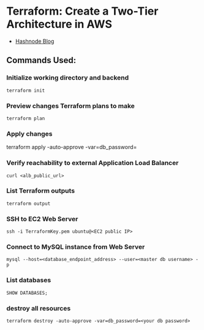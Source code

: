 # Terraform: Create a Two-Tier Architecture in AWS


- [Hashnode Blog](https://hashnode.com/draft/646eee3edd8974000f1c153b "<Two tier architecture using terraform> Hashnode Blog")


## Commands Used:

### Initialize working directory and backend
`terraform init`

### Preview changes Terraform plans to make
`terraform plan`

### Apply changes
terraform apply -auto-approve -var=db_password=<your RDS db password>

### Verify reachability to external Application Load Balancer
`curl <alb_public_url>`

### List Terraform outputs
`terraform output`

### SSH to EC2 Web Server
`ssh -i TerraformKey.pem ubuntu@<EC2 public IP>`

### Connect to MySQL instance from Web Server
`mysql --host=<database_endpoint_address> --user=<master db username> -p`

### List databases
`SHOW DATABASES;`

### destroy all resources
`terraform destroy -auto-approve -var=db_password=<your db password>`
